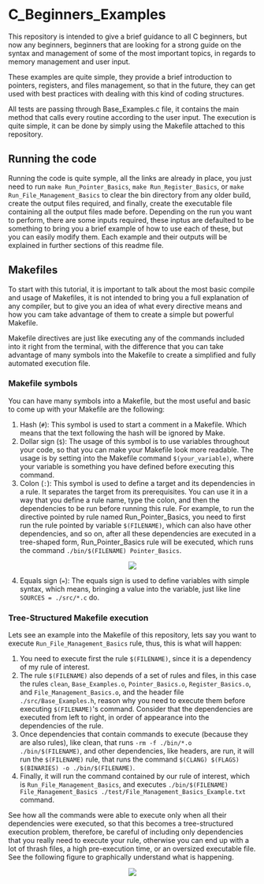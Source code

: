 # C_Beginners_Examples
This repository is intended to give a brief guidance to all C beginners, but now any beginners, beginners that are looking for a strong guide on the syntax and management of some of the most important topics, in regards to memory management and user input.

These examples are quite simple, they provide a brief introduction to pointers, registers, and files management, so that in the future, they can get used with best practices with dealing with this kind of coding structures.

All tests are passing through Base_Examples.c file, it contains the main method that calls every routine according to the user input. The execution is quite simple, it can be done by simply using the Makefile attached to this repository.

## Running the code

Running the code is quite symple, all the links are already in place, you just need to run `make Run_Pointer_Basics`, `make Run_Register_Basics`, or `make Run_File_Management_Basics` to clear the bin directory from any older build, create the output files required, and finally, create the executable file containing all the output files made before. Depending on the run you want to perform, there are some inputs required, these inptus are defaulted to be something to bring you a brief example of how to use each of these, but you can easily modify them. Each example and their outputs will be explained in further sections of this readme file.

## Makefiles

To start with this tutorial, it is important to talk about the most basic compile and usage of Makefiles, it is not intended to bring you a full explanation of any compiler, but to give you an idea of what every directive means and how you cam take advantage of them to create a simple but powerful Makefile.

Makefile directives are just like executing any of the commands included into it right from the terminal, with the difference that you can take advantage of many symbols into the Makefile to create a simplified and fully automated execution file.

### Makefile symbols
You can have many symbols into a Makefile, but the most useful and basic to come up with your Makefile are the following:
1. Hash (`#`): This symbol is used to start a comment in a Makefile. Which means that the text following the hash will be ignored by Make.
2. Dollar sign (`$`): The usage of this symbol is to use variables throughout your code, so that you can make your Makefile look more readable. The usage is by setting into the Makefile command `$(your_variable)`, where your variable is something you have defined before executing this command.
3. Colon (`:`): This symbol is used to define a target and its dependencies in a rule. It separates the target from its prerequisites. You can use it in a way that you define a rule name, type the colon, and then the dependencies to be run before running this rule. For example, to run the directive pointed by rule named Run_Pointer_Basics, you need to first run the rule pointed by variable `$(FILENAME)`, which can also have other dependencies, and so on, after all these dependencies are executed in a tree-shaped form, Run_Pointer_Basics rule will be executed, which runs the command `./bin/$(FILENAME) Pointer_Basics`.

<p align="center">
  <img src="https://github.com/trejkev/C_Beginners_Examples/assets/18760154/47b0d3dd-3c60-41f5-b1bc-294e6346950b" />
</p>

4. Equals sign (`=`): The equals sign is used to define variables with simple syntax, which means, bringing a value into the variable, just like line `SOURCES = ./src/*.c` do. 

### Tree-Structured Makefile execution

Lets see an example into the Makefile of this repository, lets say you want to execute `Run_File_Management_Basics` rule, thus, this is what will happen:
1. You need to execute first the rule `$(FILENAME)`, since it is a dependency of my rule of interest.
2. The rule `$(FILENAME)` also depends of a set of rules and files, in this case the rules `clean`, `Base_Examples.o`, `Pointer_Basics.o`, `Register_Basics.o`, and `File_Management_Basics.o`, and the header file `./src/Base_Examples.h`, reason why you need to execute them before executing `$(FILENAME)`'s command. Consider that the dependencies are executed from left to right, in order of appearance into the dependencies of the rule.
3. Once dependencies that contain commands to execute (because they are also rules), like clean, that runs `-rm -f ./bin/*.o ./bin/$(FILENAME)`, and other dependencies, like headers, are run, it will run the `$(FILENAME)` rule, that runs the command `$(CLANG) $(FLAGS) $(BINARIES) -o ./bin/$(FILENAME)`.
4. Finally, it will run the command contained by our rule of interest, which is `Run_File_Management_Basics`, and executes `./bin/$(FILENAME) File_Management_Basics ./test/File_Management_Basics_Example.txt` command. 

See how all the commands were able to execute only when all their dependencies were executed, so that this becomes a tree-structured execution problem, therefore, be careful of including only dependencies that you really need to execute your rule, otherwise you can end up with a lot of thrash files, a high pre-execution time, or an oversized executable file. See the following figure to graphically understand what is happening.

<p align="center">
  <img src="https://github.com/trejkev/C_Beginners_Examples/assets/18760154/554b9aa1-d68b-4b31-ae8c-6d4eb11e3319" />
</p>

